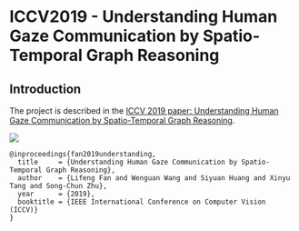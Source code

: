 
# ICCV2019 - Understanding Human Gaze Communication by Spatio-Temporal Graph Reasoning

Introduction
----

The project is described in the [ICCV 2019 paper: Understanding Human Gaze Communication by Spatio-Temporal Graph Reasoning](https://lifengfan.github.io/files/iccv19/ICCV19_Gaze_Communication.pdf).   

![](https://github.com/LifengFan/doc/teaser.png)  



```
@inproceedings{fan2019understanding,
  title     = {Understanding Human Gaze Communication by Spatio-Temporal Graph Reasoning},
  author    = {Lifeng Fan and Wenguan Wang and Siyuan Huang and Xinyu Tang and Song-Chun Zhu},
  year      = {2019},
  booktitle = {IEEE International Conference on Computer Vision (ICCV)}
}
```
